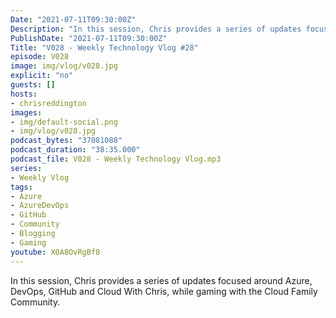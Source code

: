 ```yaml
---
Date: "2021-07-11T09:30:00Z"
Description: "In this session, Chris provides a series of updates focused around Azure, DevOps, GitHub and Cloud With Chris, while gaming with the Cloud Family Community."
PublishDate: "2021-07-11T09:30:00Z"
Title: "V028 - Weekly Technology Vlog #28"
episode: V028
image: img/vlog/v028.jpg
explicit: "no"
guests: []
hosts:
- chrisreddington
images:
- img/default-social.png
- img/vlog/v028.jpg
podcast_bytes: "37081088"
podcast_duration: "38:35.000"
podcast_file: V028 - Weekly Technology Vlog.mp3
series:
- Weekly Vlog
tags:
- Azure
- AzureDevOps
- GitHub
- Community
- Blogging
- Gaming
youtube: X0A8OvRgBf8
---
```

In this session, Chris provides a series of updates focused around Azure, DevOps, GitHub and Cloud With Chris, while gaming with the Cloud Family Community.
